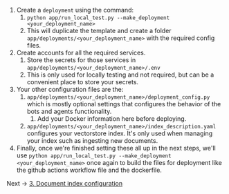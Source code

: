 1. Create a `deployment` using the command:
   1.  `python app/run_local_test.py --make_deployment <your_deployment_name>`
   2. This will duplicate the template and create a folder `app/deployments/<your_deployment_name>` with the required config files.
2. Create accounts for all the required services.
   1. Store the secrets for those services in `app/deployments/<your_deployment_name>/.env`
   2. This is only used for locally testing and not required, but can be a convenient place to store your secrets.
3. Your other configuration files are the:
   1. `app/deployments/<your_deployment_name>/deployment_config.py` which is mostly optional settings that configures the behavior of the bots and agents functionality.
      1. Add your Docker information here before deploying.
   2. `app/deployments/<your_deployment_name>/index_description.yaml` configures your vectorstore index. It's only used when managing your index such as ingesting new documents.
4. Finally, once we're finished setting these all up in the next steps, we'll use `python app/run_local_test.py --make_deployment <your_deployment_name>` once again to build the files for deployment like the github actions workflow file and the dockerfile.

Next -> [3. Document index configuration](https://github.com/ShelbyJenkins/shelby-as-a-service/blob/main/documentation/3_document_index_configuration.md)

